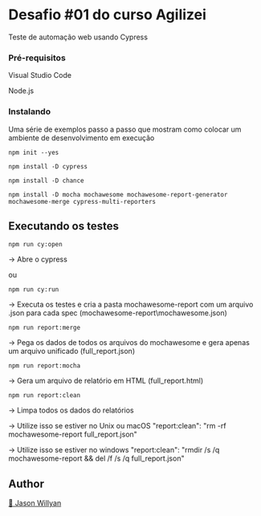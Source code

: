 # Desafio #01 do curso Agilizei 

Teste de automação web usando Cypress

### Pré-requisitos 

Visual Studio Code

Node.js

### Instalando 

Uma série de exemplos passo a passo que mostram como colocar um ambiente de desenvolvimento em execução 

``` 
npm init --yes
``` 

``` 
npm install -D cypress
``` 

``` 
npm install -D chance
```

``` 
npm install -D mocha mochawesome mochawesome-report-generator mochawesome-merge cypress-multi-reporters
```

## Executando os testes 

``` 
npm run cy:open
```
-> Abre o cypress 

ou

``` 
npm run cy:run
``` 
-> Executa os testes e cria a pasta mochawesome-report com um arquivo .json para cada spec (mochawesome-report\mochawesome.json)

``` 
npm run report:merge
``` 
-> Pega os dados de todos os arquivos do mochawesome e gera apenas um arquivo unificado (full_report.json)

``` 
npm run report:mocha
``` 
-> Gera um arquivo de relatório em HTML (full_report.html)

``` 
npm run report:clean
```
-> Limpa todos os dados do relatórios 

-> Utilize isso se estiver no Unix ou macOS
      "report:clean": "rm -rf mochawesome-report full_report.json"
      
-> Utilize isso se estiver no windows
      "report:clean": "rmdir /s /q mochawesome-report && del /f /s /q full_report.json"


## Author

<a target="_blank" href="https://github.com/jasonwillyan">👤 Jason Willyan </a>


